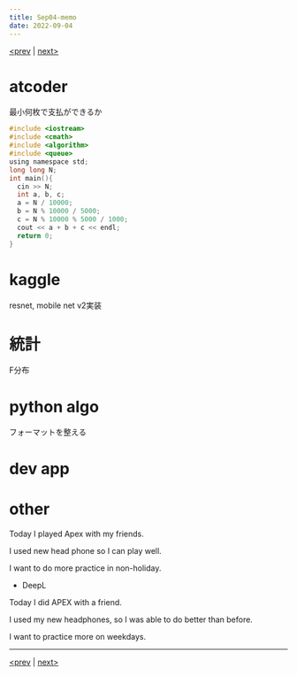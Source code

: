 ```yaml
---
title: Sep04-memo 
date: 2022-09-04 
---
```


[<prev](https://idekworks.github.io/TechnicalMemo/2022/09/03/Sep03.html) | [next>](https://idekworks.github.io/TechnicalMemo/2022/09/05/Sep05.html) 

# atcoder
最小何枚で支払ができるか
```c
#include <iostream>
#include <cmath>
#include <algorithm>
#include <queue>
using namespace std;
long long N;
int main(){
  cin >> N;
  int a, b, c;
  a = N / 10000;
  b = N % 10000 / 5000;
  c = N % 10000 % 5000 / 1000;
  cout << a + b + c << endl;
  return 0;
}

```

# kaggle
resnet, mobile net v2実装

# 統計
F分布

# python algo
フォーマットを整える

# dev app

# other
Today I played Apex with my friends.

I used new head phone so I can play well.

I want to do more practice in non-holiday.

- DeepL

Today I did APEX with a friend.

I used my new headphones, so I was able to do better than before.

I want to practice more on weekdays.

***

[<prev](https://idekworks.github.io/TechnicalMemo/2022/09/03/Sep03.html) | [next>](https://idekworks.github.io/TechnicalMemo/2022/09/05/Sep05.html)


